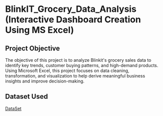 # BlinkIT_Grocery_Data_Analysis (Interactive Dashboard Creation Using MS Excel)

## Project Objective
The objective of this project is to analyze Blinkit's grocery sales data to identify key trends, customer buying patterns, and high-demand products. Using Microsoft Excel, this project focuses on data cleaning, transformation, and visualization to help derive meaningful business insights and improve decision-making.

## Dataset Used 
<a href=”https://github.com/Rakshith2552/Data_Analysis_Dashboard/blob/main/BlinkIt_project.xlsx”>DataSet</a>
